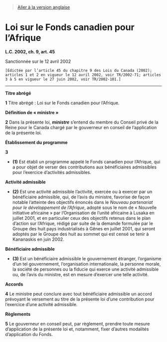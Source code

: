 > [Aller à la version anglaise](/en/Acts/Statutes%20of%20Canada/2002/c.%209,%20art.%2045.md)

# Loi sur le Fonds canadien pour l’Afrique

**L.C. 2002, ch. 9, art. 45**


Sanctionnée sur le 12 avril 2002

```
[Édictée par l’article 45 du chapitre 9 des Lois du Canada (2002); articles 1 et 2 en vigueur le 12 avril 2002, voir TR/2002-71; articles 3 à 5 en vigueur le 27 juin 2002, voir TR/2002-101.]
```
----------



**Titre abrégé**

**1** Titre abrégé : Loi sur le Fonds canadien pour l’Afrique.




**Définition de « ministre »**

**2** Dans la présente loi, ***ministre*** s’entend du membre du Conseil privé de la Reine pour le Canada chargé par le gouverneur en conseil de l’application de la présente loi.




**Établissement du programme**

**3** 

- **(1)** Est établi un programme appelé le Fonds canadien pour l’Afrique, qui a pour objet de verser des contributions aux bénéficiaires admissibles pour l’exercice d’activités admissibles.

**Activité admissible**

- **(2)** Est une activité admissible l’activité, exercée ou à exercer par un bénéficiaire admissible, qui, de l’avis du ministre, favorise de façon notable l’atteinte des objectifs énoncés dans le *Nouveau partenariat pour le développement de l’Afrique*, adopté sous le nom de « Nouvelle initiative africaine » par l’Organisation de l’unité africaine à Lusaka en juillet 2001, et en particulier ceux des objectifs retenus dans le plan d’action sur l’Afrique, rédigé par suite de la demande formulée par le Groupe des huit pays industrialisés à Gênes en juillet 2001, qui seront adoptés par le Groupe des huit au sommet qui est censé se tenir à Kananaskis en juin 2002.

**Bénéficiaire admissible**

- **(3)** Est un bénéficiaire admissible le gouvernement étranger, l’organisme d’un tel gouvernement, l’organisation internationale, la personne morale, la société de personnes ou la fiducie qui exerce une activité admissible ou, de l’avis du ministre, est en mesure d’exercer une telle activité.




**Accords**

**4** Le ministre peut conclure avec tout bénéficiaire admissible un accord prévoyant le versement au titre de la présente loi d’une contribution pour l’exercice d’une activité admissible.




**Règlements**

**5** Le gouverneur en conseil peut, par règlement, prendre toute mesure d’application de la présente loi et, notamment, fixer d’autres modalités d’application du Fonds.


